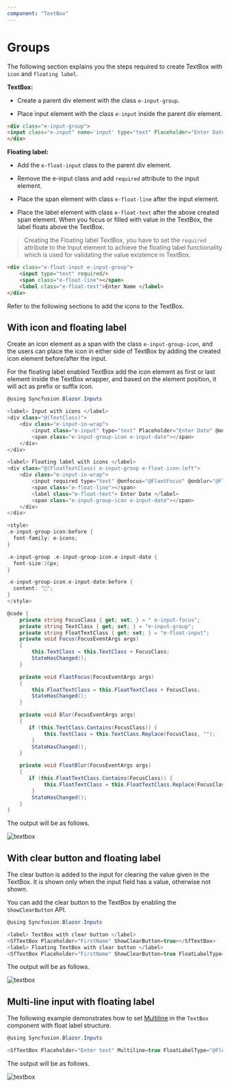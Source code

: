 ```yaml
---
component: "TextBox"
---
```


# Groups

The following section explains you the steps required to create TextBox with `icon` and `floating label`.

**TextBox:**

* Create a parent div element with the class `e-input-group`.

* Place input element with the class `e-input` inside the parent div element.

```html
<div class="e-input-group">
<input class="e-input" name='input' type="text" Placeholder="Enter Date"/>
</div>
```

**Floating label:**

* Add the `e-float-input` class to the parent div element.

* Remove the e-input class and add `required` attribute to the input element.

* Place the span element with class `e-float-line` after the input element.

* Place the label element with class `e-float-text` after the above created span element. When you focus or filled with value in the TextBox, the label floats above the TextBox.

> Creating the Floating label TextBox, you have to set the `required` attribute to the Input element to achieve the floating label functionality which is used for validating the value existence in TextBox.

```html
<div class="e-float-input e-input-group">
    <input type="text" required/>
    <span class="e-float-line"></span>
    <label class="e-float-text">Enter Name </label>
</div>
```

Refer to the following sections to add the icons to the TextBox.

## With icon and floating label

Create an icon element as a span with the class `e-input-group-icon`, and the users can place the icon in either side of TextBox by adding the created icon element before/after the input.

For the floating label enabled TextBox add the icon element as first or last element inside the TextBox wrapper, and based on the element position, it will act as prefix or suffix icon.

```csharp
@using Syncfusion.Blazor.Inputs

<label> Input with icons </label>
<div class="@(TextClass)">
    <div class="e-input-in-wrap">
        <input class="e-input" type="text" Placeholder="Enter Date" @onfocus="@Focus" @onblur="@Blur" />
        <span class="e-input-group-icon e-input-date"></span>
    </div>
</div>

<label> Floating label with icons </label>
<div class="@(FloatTextClass) e-input-group e-float-icon-left">
    <div class="e-input-in-wrap">
        <input required type="text" @onfocus="@FlaotFocus" @onblur="@FloatBlur" />
        <span class="e-float-line"></span>
        <label class="e-float-text"> Enter Date </label>
        <span class="e-input-group-icon e-input-date"></span>
    </div>
</div>

<style>
.e-input-group-icon:before {
  font-family: e-icons;
}

.e-input-group .e-input-group-icon.e-input-date {
  font-size:16px;
}

.e-input-group-icon.e-input-date:before {
  content: "";
}
</style>

@code {
    private string FocusClass { get; set; } = " e-input-focus";
    private string TextClass { get; set; } = "e-input-group";
    private string FloatTextClass { get; set; } = "e-float-input";
    private void Focus(FocusEventArgs args)
    {
        this.TextClass = this.TextClass + FocusClass;
        StateHasChanged();
    }

    private void FlaotFocus(FocusEventArgs args)
    {
        this.FloatTextClass = this.FloatTextClass + FocusClass;
        StateHasChanged();
    }

    private void Blur(FocusEventArgs args)
    {
       if (this.TextClass.Contains(FocusClass)) {
            this.TextClass = this.TextClass.Replace(FocusClass, "");
        }
        StateHasChanged();
    }

    private void FloatBlur(FocusEventArgs args)
    {
       if (this.FloatTextClass.Contains(FocusClass)) {
            this.FloatTextClass = this.FloatTextClass.Replace(FocusClass, "");
        }
        StateHasChanged();
    }
}
```

The output will be as follows.

![textbox](./images/float_with_icons.png)

## With clear button and floating label

The clear button is added to the input for clearing the value given in the TextBox.
It is shown only when the input field has a value, otherwise not shown.

You can add the clear button to the TextBox by enabling the `ShowClearButton` API.

```csharp
@using Syncfusion.Blazor.Inputs

<label> TextBox with clear button </label>
<SfTextBox Placeholder="FirstName" ShowClearButton=true></SfTextBox>
<label> Floating TextBox with clear button </label>
<SfTextBox Placeholder="FirstName" ShowClearButton=true FloatLabelType="@FloatLabelType.Auto"></SfTextBox>
```

The output will be as follows.

![textbox](./images/clear_icon.png)

## Multi-line input with floating label

The following example demonstrates how to set [Multiline](https://help.syncfusion.com/cr/blazor/Syncfusion.Blazor.Inputs.SfTextBox.html#Syncfusion_Blazor_Inputs_SfTextBox_Multiline) in the `TextBox` component with float label structure.

```csharp
@using Syncfusion.Blazor.Inputs

<SfTextBox Placeholder="Enter text" Multiline=true FloatLabelType="@FloatLabelType.Auto"></SfTextBox>
```

The output will be as follows.

![textbox](./images/multiline.png)